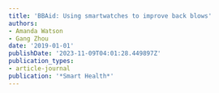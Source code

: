 ```yaml
---
title: 'BBAid: Using smartwatches to improve back blows'
authors:
- Amanda Watson
- Gang Zhou
date: '2019-01-01'
publishDate: '2023-11-09T04:01:28.449897Z'
publication_types:
- article-journal
publication: '*Smart Health*'
---
```

